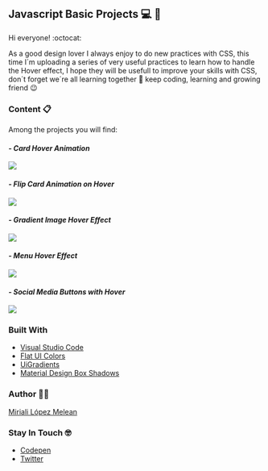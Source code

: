 ## Javascript Basic Projects :computer: :open_file_folder:

Hi everyone! :octocat:

As a good design lover I always enjoy to do new practices with CSS, this time I´m uploading a series of very useful practices to learn how to handle the Hover effect, I hope they will be usefull to improve your skills with CSS, don´t forget we´re all learning together :purple_heart: keep coding, learning and growing friend :wink:

### Content :clipboard:
Among the projects you will find:

#### *- Card Hover Animation* 
![](https://scontent.fccs3-1.fna.fbcdn.net/v/t1.15752-9/131027552_663041464366260_6474249138731098370_n.jpg?_nc_cat=103&ccb=2&_nc_sid=ae9488&_nc_ohc=wNdmBC3f65QAX9ON24L&_nc_ht=scontent.fccs3-1.fna&oh=d552987c5e27256cd7d0aca28a9e8973&oe=5FFD3335)

#### *- Flip Card Animation on Hover* 
![](https://scontent.fccs3-1.fna.fbcdn.net/v/t1.15752-9/131578273_3012104832225308_3895342868758869391_n.jpg?_nc_cat=105&ccb=2&_nc_sid=ae9488&_nc_ohc=fBtsKhlmqTgAX-S1t07&_nc_ht=scontent.fccs3-1.fna&oh=73101c8da6c4de8f46e2132af75bffca&oe=5FFE1565)

#### *- Gradient Image Hover Effect* 
![](https://scontent.fccs3-1.fna.fbcdn.net/v/t1.15752-9/131427194_388586072432248_3904970938587484703_n.jpg?_nc_cat=108&ccb=2&_nc_sid=ae9488&_nc_ohc=BBCCMidSeIsAX-XVSFF&_nc_ht=scontent.fccs3-1.fna&oh=1af411a52d963e1ee40c2579dd916eef&oe=60006FAA)

#### *- Menu Hover Effect* 
![](https://scontent.fccs3-1.fna.fbcdn.net/v/t1.15752-9/130766143_2696092050701038_2349435518531732973_n.jpg?_nc_cat=107&ccb=2&_nc_sid=ae9488&_nc_ohc=mex4xUYMaWEAX_vnVUg&_nc_ht=scontent.fccs3-1.fna&oh=8edabcda0ae1ca1c5b5f2a8ef460b17e&oe=5FFF38FD)

#### *- Social Media Buttons with Hover* 
![](https://scontent.fccs3-1.fna.fbcdn.net/v/t1.15752-9/131416157_2969111016652849_8588246268740994292_n.jpg?_nc_cat=108&ccb=2&_nc_sid=ae9488&_nc_ohc=dN4cPBhXPOQAX9OvS-m&_nc_ht=scontent.fccs3-1.fna&oh=c416a2d70b425d1f34d8770209f0b989&oe=5FFF68F6)

### Built With
- [Visual Studio Code](https://www.sublimetext.com/)
- [Flat UI Colors](https://flatuicolors.com/)
- [UiGradients](https://uigradients.com/)
- [Material Design Box Shadows](https://codepen.io/sdthornton/pen/wBZdXq)

### Author :woman_technologist: 
[Miriali López Melean](https://github.com/Miriali) 

### Stay In Touch :nerd_face:
- [Codepen](https://codepen.io/your-work/) 
- [Twitter](https://twitter.com/miricailopez)
